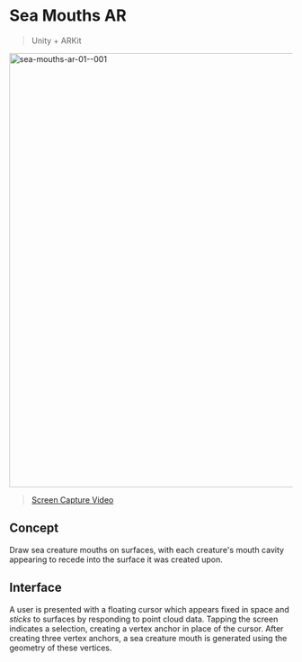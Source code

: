 # Sea Mouths AR

> Unity + ARKit


<img src="https://farm1.staticflickr.com/790/26185752997_0a088d02cb_b.jpg" width="741" height="772" alt="sea-mouths-ar-01--001" />

> [Screen Capture Video](https://www.flickr.com/photos/jpweeks/26185751777/)


## Concept

Draw sea creature mouths on surfaces, with each creature's mouth cavity appearing
to recede into the surface it was created upon.


## Interface

A user is presented with a floating cursor which appears fixed in space and
_sticks_ to surfaces by responding to point cloud data. Tapping the screen indicates
a selection, creating a vertex anchor in place of the cursor. After creating three
vertex anchors, a sea creature mouth is generated using the geometry of these vertices.

